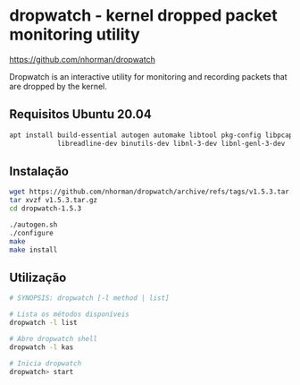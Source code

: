 # dropwatch - kernel dropped packet monitoring utility  
https://github.com/nhorman/dropwatch

Dropwatch is an interactive utility for monitoring and recording packets that are dropped by the kernel.

## Requisitos Ubuntu 20.04
```bash
apt install build-essential autogen automake libtool pkg-config libpcap-dev \
            libreadline-dev binutils-dev libnl-3-dev libnl-genl-3-dev
```

## Instalação
```bash
wget https://github.com/nhorman/dropwatch/archive/refs/tags/v1.5.3.tar.gz
tar xvzf v1.5.3.tar.gz
cd dropwatch-1.5.3 

./autogen.sh
./configure
make
make install
```

## Utilização

```bash
# SYNOPSIS: dropwatch [-l method | list]

# Lista os métodos disponíveis
dropwatch -l list

# Abre dropwatch shell
dropwatch -l kas

# Inicia dropwatch
dropwatch> start
```
